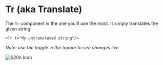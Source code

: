 
<script>
    import { Tr } from 's20n';
</script>

# Tr (aka Translate)

The `Tr` component is the one you'll use the most. It simply translates the given string.

```svelte
<Tr t="My untranslated string"/>
```

> <Tr t="My untranslated string"/>

*Note: use the toggle in the topbar to see changes live*

<!-- ```properties
./../../../../src/components/Tr.svelte
``` -->

![S20n Icon](./static/s20n.svg "S20n Icon")
